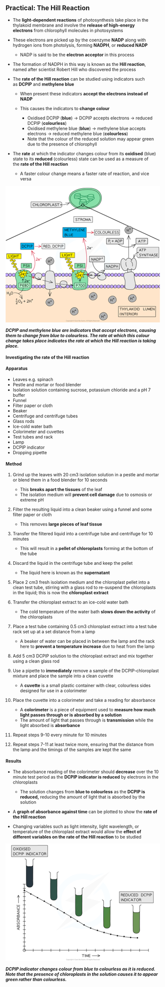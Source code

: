 ## Practical: The Hill Reaction

* The **light-dependent reactions** of photosynthesis take place in the thylakoid membrane and involve the **release of high-energy electrons** from chlorophyll molecules in photosystems
* These electrons are picked up by the coenzyme **NADP** along with hydrogen ions from photolysis, forming **NADPH**, or **reduced NADP**

  + NADP is said to be the **electron acceptor** in this process
* The formation of NADPH in this way is known as the **Hill reaction**, named after scientist Robert Hill who discovered the process
* The **rate of the Hill reaction** can be studied using indicators such as **DCPIP** and **methylene blue**

  + When present these indicators **accept the electrons instead of NADP**
  + This causes the indicators to **change colour**

    - Oxidised DCPIP (**blue**) → DCPIP accepts electrons → reduced DCPIP (**colourless**)
    - Oxidised methylene blue (**blue**) → methylene blue accepts electrons → reduced methylene blue (**colourless**)
    - Note that the colour of the reduced solution may appear green due to the presence of chlorophyll
* The **rate** at which the indicator changes colour from its **oxidised** (blue) state to its **reduced** (colourless) state can be used as a measure of the **rate of the Hill reaction**

  + A faster colour change means a faster rate of reaction, and vice versa

![Redox Indicators](Redox-Indicators.png)

***DCPIP and methylene blue are indicators that accept electrons, causing them to change from blue to colourless. The rate at which this colour change takes place indicates the rate at which the Hill reaction is taking place.***

#### Investigating the rate of the Hill reaction

#### Apparatus

* Leaves e.g. spinach
* Pestle and mortar or food blender
* Isolation solution containing sucrose, potassium chloride and a pH 7 buffer
* Funnel
* Filter paper or cloth
* Beaker
* Centrifuge and centrifuge tubes
* Glass rods
* Ice-cold water bath
* Colorimeter and cuvettes
* Test tubes and rack
* Lamp
* DCPIP indicator
* Dropping pipette

#### Method

1. Grind up the leaves with 20 cm3 isolation solution in a pestle and mortar or blend them in a food blender for 10 seconds

   * This **breaks apart the tissues** of the leaf
   * The isolation medium will **prevent cell damage** due to osmosis or extreme pH
2. Filter the resulting liquid into a clean beaker using a funnel and some filter paper or cloth

   * This removes **large pieces of leaf tissue**
3. Transfer the filtered liquid into a centrifuge tube and centrifuge for 10 minutes

   * This will result in a **pellet of chloroplasts** forming at the bottom of the tube
4. Discard the liquid in the centrifuge tube and keep the pellet

   * The liquid here is known as the **supernatant**
5. Place 2 cm3 fresh isolation medium and the chloroplast pellet into a clean test tube, stirring with a glass rod to re-suspend the chloroplasts in the liquid; this is now the **chloroplast extract**
6. Transfer the chloroplast extract to an ice-cold water bath

   * The cold temperature of the water bath **slows down the activity** of the chloroplasts
7. Place a test tube containing 0.5 cm3 chloroplast extract into a test tube rack set up at a set distance from a lamp

   * A beaker of water can be placed in between the lamp and the rack here to **prevent a temperature increase** due to heat from the lamp
8. Add 5 cm3 DCPIP solution to the chloroplast extract and mix together using a clean glass rod
9. Use a pipette to **immediately** remove a sample of the DCPIP-chloroplast mixture and place the sample into a clean cuvette

   * A **cuvette** is a small plastic container with clear, colourless sides designed for use in a colorimeter
10. Place the cuvette into a colorimeter and take a reading for absorbance

    * A **colorimeter** is a piece of equipment used to **measure how much light passes through or is absorbed by a solution**
    * The amount of light that passes through is **transmission** while the light absorbed is **absorbance**
11. Repeat steps 9-10 every minute for 10 minutes
12. Repeat steps 7-11 at least twice more, ensuring that the distance from the lamp and the timings of the samples are kept the same

#### Results

* The absorbance reading of the colorimeter should **decrease** over the 10 minute test period as the **DCPIP indicator is reduced** by electrons in the chloroplasts

  + The solution changes from **blue to colourless** as the **DCPIP is reduced,** reducing the amount of light that is absorbed by the solution
* A **graph of absorbance against time** can be plotted to show the **rate of the Hill reaction**
* Changing variables such as light intensity, light wavelength, or temperature of the chloroplast extract would allow the **effect of different variables on the rate of the Hill reaction** to be studied

![dcpip-absorbance-graph](dcpip-absorbance-graph.png)

***DCPIP indicator changes colour from blue to colourless as it is reduced.  Note that the presence of chloroplasts in the solution causes it to appear green rather than colourless.***